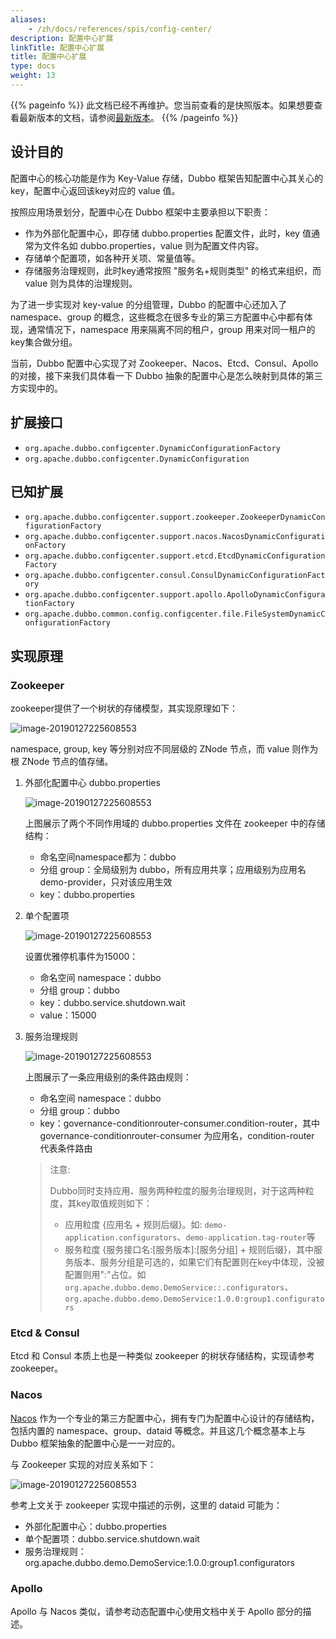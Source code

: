 ```yaml
---
aliases:
    - /zh/docs/references/spis/config-center/
description: 配置中心扩展
linkTitle: 配置中心扩展
title: 配置中心扩展
type: docs
weight: 13
---
```




{{% pageinfo %}} 此文档已经不再维护。您当前查看的是快照版本。如果想要查看最新版本的文档，请参阅[最新版本](/zh-cn/overview/mannual/java-sdk/reference-manual/spi/description/config-center/)。
{{% /pageinfo %}}

## 设计目的

配置中心的核心功能是作为 Key-Value 存储，Dubbo 框架告知配置中心其关心的 key，配置中心返回该key对应的 value 值。

按照应用场景划分，配置中心在 Dubbo 框架中主要承担以下职责：

- 作为外部化配置中心，即存储 dubbo.properties 配置文件，此时，key 值通常为文件名如 dubbo.properties，value 则为配置文件内容。
- 存储单个配置项，如各种开关项、常量值等。
- 存储服务治理规则，此时key通常按照 "服务名+规则类型" 的格式来组织，而 value 则为具体的治理规则。

为了进一步实现对 key-value 的分组管理，Dubbo 的配置中心还加入了 namespace、group 的概念，这些概念在很多专业的第三方配置中心中都有体现，通常情况下，namespace 用来隔离不同的租户，group 用来对同一租户的key集合做分组。

当前，Dubbo 配置中心实现了对 Zookeeper、Nacos、Etcd、Consul、Apollo 的对接，接下来我们具体看一下 Dubbo 抽象的配置中心是怎么映射到具体的第三方实现中的。

## 扩展接口

* `org.apache.dubbo.configcenter.DynamicConfigurationFactory`
* `org.apache.dubbo.configcenter.DynamicConfiguration`

## 已知扩展

* `org.apache.dubbo.configcenter.support.zookeeper.ZookeeperDynamicConfigurationFactory`
* `org.apache.dubbo.configcenter.support.nacos.NacosDynamicConfigurationFactory`
* `org.apache.dubbo.configcenter.support.etcd.EtcdDynamicConfigurationFactory`
* `org.apache.dubbo.configcenter.consul.ConsulDynamicConfigurationFactory`
* `org.apache.dubbo.configcenter.support.apollo.ApolloDynamicConfigurationFactory`
* `org.apache.dubbo.common.config.configcenter.file.FileSystemDynamicConfigurationFactory`

## 实现原理

### Zookeeper

zookeeper提供了一个树状的存储模型，其实现原理如下：

![image-20190127225608553](/imgs/dev/configcenter_zk_model.jpg)

namespace, group, key 等分别对应不同层级的 ZNode 节点，而 value 则作为根 ZNode 节点的值存储。

1. 外部化配置中心 dubbo.properties

   ![image-20190127225608553](/imgs/dev/configcenter_zk_properties.jpg)
   
   上图展示了两个不同作用域的 dubbo.properties 文件在 zookeeper 中的存储结构：
   - 命名空间namespace都为：dubbo
   - 分组 group：全局级别为 dubbo，所有应用共享；应用级别为应用名 demo-provider，只对该应用生效
   - key：dubbo.properties
   
2. 单个配置项

   ![image-20190127225608553](/imgs/dev/configcenter_zk_singleitem.jpg)
   
   设置优雅停机事件为15000：
   - 命名空间 namespace：dubbo
   - 分组 group：dubbo
   - key：dubbo.service.shutdown.wait
   - value：15000
     
3. 服务治理规则

    ![image-20190127225608553](/imgs/dev/configcenter_zk_rule.jpg)
    
    上图展示了一条应用级别的条件路由规则：
    
    - 命名空间 namespace：dubbo
    - 分组 group：dubbo
    - key：governance-conditionrouter-consumer.condition-router，其中 governance-conditionrouter-consumer 为应用名，condition-router 代表条件路由
    
    
    > 注意:
    >
    > Dubbo同时支持应用、服务两种粒度的服务治理规则，对于这两种粒度，其key取值规则如下：
    > * 应用粒度 {应用名 + 规则后缀}。如: `demo-application.configurators`、`demo-application.tag-router`等
    > * 服务粒度 {服务接口名:[服务版本]:[服务分组] + 规则后缀}，其中服务版本、服务分组是可选的，如果它们有配置则在key中体现，没被配置则用":"占位。如
    > `org.apache.dubbo.demo.DemoService::.configurators`、`org.apache.dubbo.demo.DemoService:1.0.0:group1.configurators`

### Etcd & Consul

Etcd 和 Consul 本质上也是一种类似 zookeeper 的树状存储结构，实现请参考 zookeeper。

### Nacos

[Nacos](https://nacos.io/) 作为一个专业的第三方配置中心，拥有专门为配置中心设计的存储结构，包括内置的 namespace、group、dataid 等概念。并且这几个概念基本上与 Dubbo 框架抽象的配置中心是一一对应的。

与 Zookeeper 实现的对应关系如下：

![image-20190127225608553](/imgs/dev/configcenter_nacos_model.jpg)

参考上文关于 zookeeper 实现中描述的示例，这里的 dataid 可能为：
* 外部化配置中心：dubbo.properties
* 单个配置项：dubbo.service.shutdown.wait
* 服务治理规则：org.apache.dubbo.demo.DemoService:1.0.0:group1.configurators

### Apollo

Apollo 与 Nacos 类似，请参考动态配置中心使用文档中关于 Apollo 部分的描述。
